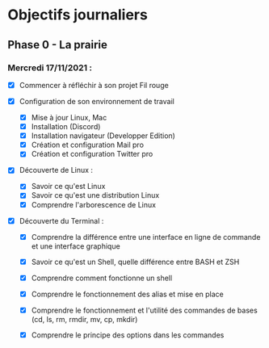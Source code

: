 # Objectifs journaliers

## Phase 0 - La prairie

### Mercredi 17/11/2021 :

* [X] Commencer à réfléchir à son projet Fil rouge

* [X] Configuration de son environnement de travail
  * [X] Mise à jour Linux, Mac
  * [X] Installation (Discord)
  * [X] Installation navigateur (Developper Edition)
  * [X] Création et configuration Mail pro 
  * [X] Création et configuration Twitter pro 

* [X] Découverte de Linux :
  * [X] Savoir ce qu'est Linux
  * [X] Savoir ce qu'est une distribution Linux
  * [X] Comprendre l'arborescence de Linux

* [X] Découverte du Terminal : 
  * [X] Comprendre la différence entre une interface en ligne de commande et une interface graphique
  * [X] Savoir ce qu'est un Shell, quelle différence entre BASH et ZSH 
  * [X] Comprendre comment fonctionne un shell
  * [X] Comprendre le fonctionnement des alias et mise en place
  * [X] Comprendre le fonctionnement et l'utilité des commandes de bases (cd, ls, rm, rmdir, mv, cp, mkdir)
  * [X] Comprendre le principe des options dans les commandes

